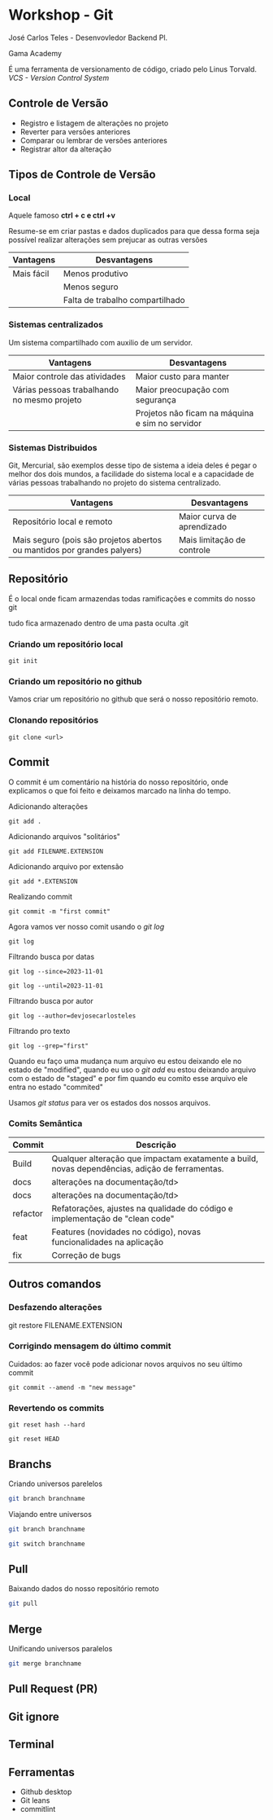 # Workshop - Git

José Carlos Teles - Desenvovledor Backend Pl.

Gama Academy

É uma ferramenta de versionamento de código, criado pelo Linus Torvald.
_VCS - Version Control System_

## Controle de Versão

- Registro e listagem de alterações no projeto
- Reverter para versões anteriores
- Comparar ou lembrar de versões anteriores
- Registrar altor da alteração

## Tipos de Controle de Versão

### Local

Aquele famoso <strong>ctrl + c e ctrl +v</strong>

Resume-se em criar pastas e dados duplicados para que dessa forma seja possível
realizar alterações sem prejucar as outras versões

<table>
  <thead>
    <tr>
      <th>Vantagens</th>
      <th>Desvantagens</th>
    </tr>
  </thead>

  <tbody>
    <tr>
      <td>Mais fácil</td>
      <td>Menos produtivo</td>
    </tr>
    <tr>
      <td></td>
      <td>Menos seguro</td>
    </tr>
     <tr>
      <td></td>
      <td>Falta de trabalho compartilhado</td>
    </tr>
  </tbody>
</table>

### Sistemas centralizados

Um sistema compartilhado com auxilio de um servidor.

<table>
  <thead>
    <tr>
      <th>Vantagens</th>
      <th>Desvantagens</th>
    </tr>
  </thead>

  <tbody>
    <tr>
      <td>Maior controle das atividades</td>
      <td>Maior custo para manter</td>
    </tr>
    <tr>
      <td>Várias pessoas trabalhando no mesmo projeto</td>
      <td>Maior preocupação com segurança</td>
    </tr>
     <tr>
      <td></td>
      <td>Projetos não ficam na máquina e sim no servidor</td>
    </tr>
  </tbody>
</table>

### Sistemas Distribuidos

Git, Mercurial, são exemplos desse tipo de sistema a ideia deles é pegar o melhor dos dois mundos, a facilidade do sistema local e a capacidade de várias pessoas trabalhando no projeto do sistema centralizado.

<table>
  <thead>
    <tr>
      <th>Vantagens</th>
      <th>Desvantagens</th>
    </tr>
  </thead>

  <tbody>
    <tr>
      <td>Repositório local e remoto</td>
      <td>Maior curva de aprendizado</td>
    </tr>
    <tr>
      <td>Mais seguro (pois são projetos abertos ou mantidos por grandes palyers)</td>
      <td>Mais limitação de controle</td>
    </tr>
  </tbody>
</table>

## Repositório

É o local onde ficam armazendas todas ramificações e commits do nosso git

tudo fica armazenado dentro de uma pasta oculta .git

### Criando um repositório local

```shell
git init
```

### Criando um repositório no github

Vamos criar um repositório no github que será o nosso repositório remoto.

### Clonando repositórios

```shell
git clone <url>
```

## Commit

O commit é um comentário na história do nosso repositório, onde explicamos o que foi feito e deixamos marcado na linha do tempo.

Adicionando alterações

```shell
git add .
```

Adicionando arquivos "solitários"

```shell
git add FILENAME.EXTENSION
```

Adicionando arquivo por extensão

```shell
git add *.EXTENSION
```

Realizando commit

```shell
git commit -m "first commit"
```

Agora vamos ver nosso comit usando o _git log_

```shell
git log
```

Filtrando busca por datas

```shell
git log --since=2023-11-01
```

```shell
git log --until=2023-11-01
```

Filtrando busca por autor

```shell
git log --author=devjosecarlosteles
```

Filtrando pro texto

```shell
git log --grep="first"
```

Quando eu faço uma mudança num arquivo eu estou deixando ele no estado de "modified", quando eu uso o _git add_ eu estou deixando arquivo com o estado de "staged" e por fim quando eu comito esse arquivo ele entra no estado "commited"

Usamos _git status_ para ver os estados dos nossos arquivos.

### Comits Semântica

<table>
  <thead>
    <tr>
      <th>Commit</th>
      <th>Descrição</th>
    </tr>
  </thead>
  <tbody>
    <tr>
      <td>Build</td>
      <td>Qualquer alteração que impactam exatamente a build, novas dependências, adição de ferramentas.</td>
    </tr>
    <tr>
      <td>docs</td>
      <td>alterações na documentação/td>
    </tr>
    <tr>
      <td>docs</td>
      <td>alterações na documentação/td>
    </tr>
    <tr>
      <td>refactor</td>
      <td>Refatorações, ajustes na qualidade do código e implementação de "clean code"</td>
    </tr>
    <tr>
      <td>feat</td>
      <td>Features (novidades no código), novas funcionalidades na aplicação</td>
    </tr>
    <tr>
      <td>fix</td>
      <td>Correção de bugs</td>
    </tr>
  </tbody>
</table>

## Outros comandos

### Desfazendo alterações

git restore FILENAME.EXTENSION

### Corrigindo mensagem do último commit

Cuidados: ao fazer você pode adicionar novos arquivos no seu último commit

```shell
git commit --amend -m "new message"
```

### Revertendo os commits

```shell
git reset hash --hard

git reset HEAD
```

## Branchs

Criando universos parelelos

```sh
git branch branchname
```

Viajando entre universos

```sh
git branch branchname
```

```sh
git switch branchname
```

## Pull

Baixando dados do nosso repositório remoto

```sh
git pull
```

## Merge

Unificando universos paralelos

```sh
git merge branchname
```

## Pull Request (PR)

## Git ignore

## Terminal

## Ferramentas

- Github desktop
- Git leans
- commitlint
